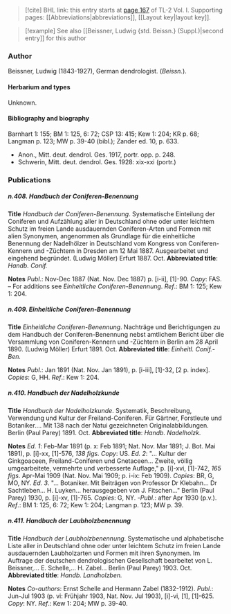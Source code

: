 > [!cite] BHL link: this entry starts at [page 167](https://www.biodiversitylibrary.org/item/103414#page/215/mode/1up) of TL-2 Vol. I.
> Supporting pages: [[Abbreviations|abbreviations]], [[Layout key|layout key]].

> [!example] See also [[Beissner, Ludwig {std. Beissn.} (Suppl.)|second entry]] for this author

### Author

Beissner, Ludwig (1843-1927), German dendrologist. (*Beissn.*).

#### Herbarium and types

Unknown.

#### Bibliography and biography

Barnhart 1: 155; BM 1: 125, 6: 72; CSP 13: 415; Kew 1: 204; KR p. 68; Langman p. 123; MW p. 39-40 (bibl.); Zander ed. 10, p. 633.
- Anon., Mitt. deut. dendrol. Ges. 1917, portr. opp. p. 248.
- Schwerin, Mitt. deut. dendrol. Ges. 1928: xix-xxi (portr.)

### Publications

##### n.408. Handbuch der Coniferen-Benennung

**Title**
*Handbuch der Coniferen-Benennung*. Systematische Einteilung der Coniferen und Aufzählung aller in Deutschland ohne oder unter leichtem Schutz im freien Lande ausdauernden Coniferen-Arten und Formen mit alien Synonymen, angenommen als Grundlage für die einheitliche Benennung der Nadelhölzer in Deutschland vom Kongress von Coniferen-Kennern und -Züchtern in Dresden am 12 Mai 1887. Ausgearbeitet und eingehend begründet. (Ludwig Möller) Erfurt 1887. Oct.
**Abbreviated title**: *Handb. Conif.*

**Notes**
*Publ*.: Nov-Dec 1887 (Nat. Nov. Dec 1887) p. \[i-ii\], \[1\]-90. *Copy*: FAS. – For additions see *Einheitliche Coniferen-Benennung*.
*Ref*.: BM 1: 125; Kew 1: 204.

##### n.409. Einheitliche Coniferen-Benennung

**Title**
*Einheitliche Coniferen-Benennung*. Nachträge und Berichtigungen zu dem Handbuch der Coniferen-Benennung nebst amtlichem Bericht über die Versammlung von Coniferen-Kennern und -Züchtern in Berlin am 28 April 1890. (Ludwig Möller) Erfurt 1891. Oct.
**Abbreviated title**: *Einheitl. Conif.-Ben.*

**Notes**
*Publ*.: Jan 1891 (Nat. Nov. Jan 1891), p. \[i-iii\], \[1\]-32, \[2 p. index\]. *Copies*: G, HH.
*Ref*.: Kew 1: 204.

##### n.410. Handbuch der Nadelholzkunde

**Title**
*Handbuch der Nadelholzkunde*. Systematik, Beschreibung, Verwendung und Kultur der Freiland-Coniferen. Für Gärtner, Forstleute und Botaniker.... Mit 138 nach der Natui gezeichneten Originalabbildungen. Berlin (Paul Parey) 1891. Oct.
**Abbreviated title**: *Handb. Nadelholzk.*

**Notes**
*Ed. 1*: Feb-Mar 1891 (p. x: Feb 1891; Nat. Nov. Mar 1891; J. Bot. Mai 1891), p. \[i\]-xx, \[1\]-576, *138 figs. Copy*: US.
*Ed. 2*: "... Kultur der Ginkgoaceen, Freiland-Coniferen und Gnetaceen... Zweite, völlig umgearbeitete, vermehrte und verbesserte Auflage," p. \[i\]-xvi, \[1\]-742, *165 figs*. Apr-Mai 1909 (Nat. Nov. Mai 1909; p. i-ix: Feb 1909). *Copies*: BR, G, MO, NY.
*Ed. 3*. "... Botaniker. Mit Beiträgen von Professor Dr Klebahn... Dr Sachtleben... H. Luyken... herausgegeben von J. Fitschen..." Berlin (Paul Parey) 1930, p. \[i\]-xv, \[1\]-765. *Copies*: G, NY. -*Publ*.: after Apr 1930 (p.v.).
*Ref*.: BM 1: 125, 6: 72; Kew 1: 204; Langman p. 123; MW p. 39.

##### n.411. Handbuch der Laubholzbenennung

**Title**
*Handbuch der Laubholzbenennung*. Systematische und alphabetische Liste aller in Deutschland ohne oder unter leichtem Schutz im freien Lande ausdauernden Laubholzarten und Formen mit ihren Synonymen. Im Auftrage der deutschen dendrologischen Gesellschaft bearbeitet von L. Beissner,... E. Schelle,... H. Zabel... Berlin (Paul Parey) 1903. Oct.
**Abbreviated title**: *Handb. Landholzben.*

**Notes**
*Co-authors*: Ernst Schelle and Hermann Zabel (1832-1912).
*Publ*.: Jun-Jul 1903 (p. vi: Frühjahr 1903, Nat. Nov. Jul 1903), \[i\]-vi, \[1\], \[1\]-625.
*Copy*: NY.
*Ref*.: Kew 1: 204; MW p. 39-40.

